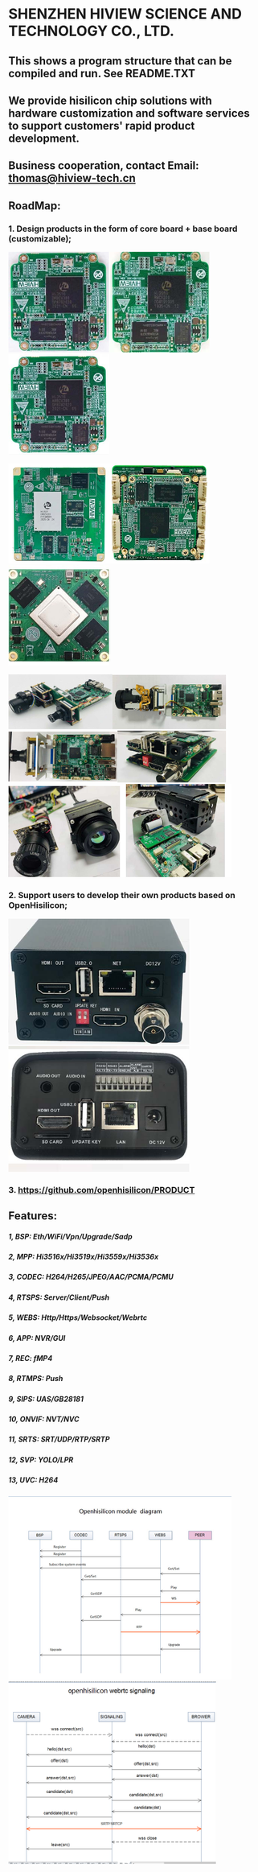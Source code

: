 # SHENZHEN HIVIEW SCIENCE AND TECHNOLOGY CO., LTD.  
## This shows a program structure that can be compiled and run. See README.TXT 
## We provide hisilicon chip solutions with hardware customization and software services to support customers' rapid product development.  
## Business cooperation, contact Email: thomas@hiview-tech.cn  
## RoadMap:
### 1. Design products in the form of core board + base board (customizable);
<img src=/res/16dv300-c.jpg width=200 height=200 /><img src=/res/59v200-c.jpg width=200 height=200 /><img src=/res/16av300-c.jpg width=200 height=200 />

<img src=/res/31dv200-c.jpg width=200 height=200 /><img src=/res/38base-1.jpg width=200 height=200 /><img src=/res/hv3403-c.jpg width=200 height=200 />

<img src=/res/16dv300-b2.jpg width=41% /><img src=/res/16dv300-b3.jpg width=45% /><img src=/res/16dv300-b.jpg width=43% /><img src=/res/16dv300-b1.jpg width=43% /><img src=/res/16dv300-b5.jpg width=44% /><img src=/res/hv3403-b.jpg width=44% />

### 2. Support users to develop their own products based on OpenHisilicon;
<img src=/res/p1.jpg width=360 height=250 /> <img src=/res/p2.jpg width=360 height=250 />
### 3. https://github.com/openhisilicon/PRODUCT
## Features:

##### 1, BSP:   Eth/WiFi/Vpn/Upgrade/Sadp
##### 2, MPP:   Hi3516x/Hi3519x/Hi3559x/Hi3536x
##### 3, CODEC: H264/H265/JPEG/AAC/PCMA/PCMU
##### 4, RTSPS: Server/Client/Push
##### 5, WEBS:  Http/Https/Websocket/Webrtc
##### 6, APP:   NVR/GUI
##### 7, REC:   fMP4
##### 8, RTMPS: Push
##### 9, SIPS:  UAS/GB28181
##### 10, ONVIF: NVT/NVC
##### 11, SRTS: SRT/UDP/RTP/SRTP
##### 12, SVP:  YOLO/LPR
##### 13, UVC:  H264

<img src=/res/diagram.jpg width=88% />
<img src=/res/webrtc.png width=82% />

